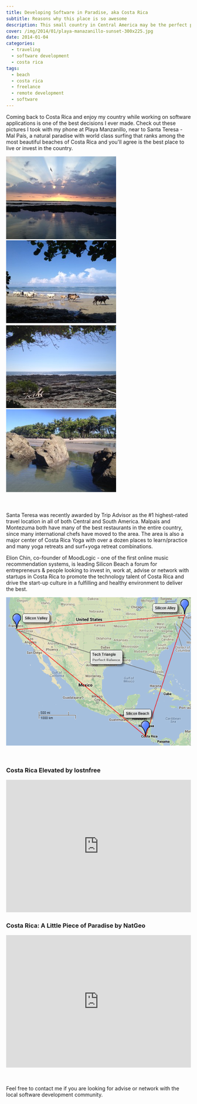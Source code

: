 ```yaml
---
title: Developing Software in Paradise, aka Costa Rica
subtitle: Reasons why this place is so awesome
description: This small country in Central America may be the perfect place to develop software.
cover: /img/2014/01/playa-manazanillo-sunset-300x225.jpg
date: 2014-01-04
categories:
  - traveling
  - software development
  - costa rica
tags:
  - beach
  - costa rica
  - freelance
  - remote development
  - software
---
```

Coming back to Costa Rica and enjoy my country while working on software applications is one of the best decisions I ever made. Check out these pictures I took with my phone at Playa Manzanillo, near to Santa Teresa - Mal País, a natural paradise with world class surfing that ranks among the most beautiful beaches of Costa Rica and you'll agree is the best place to live or invest in the country.

<div class="center-align-wrapper" style="margin: 3px 0;">
  <img alt="playa-manazanillo-sunset" src="/img/2014/01/playa-manazanillo-sunset-300x225.jpg"  />
  <img alt="vacas-playa-manzanillo" src="/img/2014/01/vacas-playa-manzanillo-300x225.jpg" />
</div>
<div class="center-align-wrapper" style="margin: 3px 0;">
  <img alt="playa-manzanillo-reef" src="/img/2014/01/playa-manzanillo-reef-300x225.jpg" />
  <img alt="rocks-playa-manzanillo" src="/img/2014/01/rocks-playa-manzanillo-300x225.jpg" />

</div>
<br><br/>

<p>
Santa Teresa was recently awarded by Trip Advisor as the #1 highest-rated travel location in all of both Central and South America. Malpais and Montezuma both have many of the best restaurants in the entire country, since many international chefs have moved to the area. The area is also a major center of Costa Rica Yoga with over a dozen places to learn/practice and many yoga retreats and surf+yoga retreat combinations.</p>

<p>
Elion Chin, co-founder of MoodLogic - one of the first online music recommendation systems, is leading <a target="_blank" src="http://bit.ly/SiliconBeachCR">Silicon Beach</a> a forum for entrepreneurs & people looking to invest in, work at, advise or network with startups in Costa Rica to promote the technology talent of Costa Rica and drive the start-up culture in a fulfilling and healthy environment to deliver the best.</p>

<div class="center-align-wrapper">
	<img alt="Silicon Beach Costa Rica" src="/img/2014/01/silicon-beach-costa-rica.png"/>
</div>
<!--more-->

&nbsp;
<h3>Costa Rica Elevated by lostnfree</h3>
<div class="center-align-wrapper">
<iframe style="max-width:100%;" src="https://player.vimeo.com/video/196952762" width="640" height="360" frameborder="0" webkitallowfullscreen mozallowfullscreen allowfullscreen></iframe>
</div>

<h3>Costa Rica: A Little Piece of Paradise by NatGeo</h3>
<div class="center-align-wrapper">
<iframe  style="max-width:100%;"  width="640" height="360" src="https://www.youtube.com/embed/M0AqiF_pmxc" frameborder="0" allowfullscreen></iframe>
</div>

&nbsp;

Feel free to contact me if you are looking for advise or network with the local software development community.
